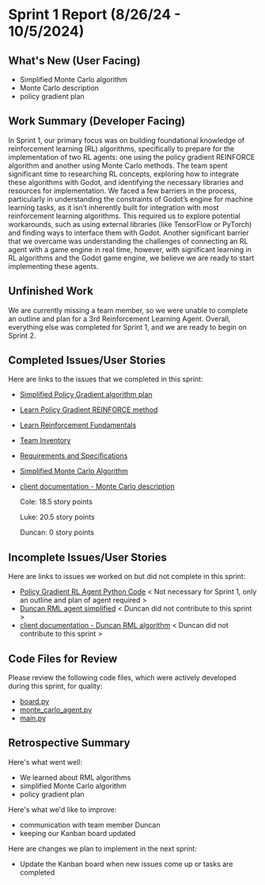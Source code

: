 # Sprint 1 Report (8/26/24 - 10/5/2024)

## What's New (User Facing)
 * Simplified Monte Carlo algorithm
 * Monte Carlo description
 * policy gradient plan

## Work Summary (Developer Facing)
In Sprint 1, our primary focus was on building foundational knowledge of reinforcement learning (RL) algorithms, specifically to prepare for the implementation of two RL agents: one using the policy gradient REINFORCE algorithm and another using Monte Carlo methods. The team spent significant time to researching RL concepts, exploring how to integrate these algorithms with Godot, and identifying the necessary libraries and resources for implementation. We faced a few barriers in the process, particularly in understanding the constraints of Godot’s engine for machine learning tasks, as it isn’t inherently built for integration with most reinforcement learning algorithms. This required us to explore potential workarounds, such as using external libraries (like TensorFlow or PyTorch) and finding ways to interface them with Godot. Another significant barrier that we overcame was understanding the challenges of connecting an RL agent with a game engine in real time, however, with significant learning in RL algorithms and the Godot game engine, we believe we are ready to start implementing these agents.

## Unfinished Work
We are currently missing a team member, so we were unable to complete an outline and plan for a 3rd Reinforcement Learning Agent. Overall, everything else was completed for Sprint 1, and we are ready to begin on Sprint 2.

## Completed Issues/User Stories
Here are links to the issues that we completed in this sprint:

 * [Simplified Policy Gradient algorithm plan](https://github.com/users/luwke1/projects/2/views/1?pane=issue&itemId=82255932)
 * [Learn Policy Gradient REINFORCE method](https://github.com/users/luwke1/projects/2/views/1?pane=issue&itemId=82238359)
 * [Learn Reinforcement Fundamentals](https://github.com/users/luwke1/projects/2/views/1?pane=issue&itemId=82238108)
 * [Team Inventory](https://github.com/users/luwke1/projects/2/views/1?pane=issue&itemId=82033740)
 * [Requirements and Specifications](https://github.com/users/luwke1/projects/2/views/1?pane=issue&itemId=82034583)
 * [Simplified Monte Carlo Algorithm](https://github.com/users/luwke1/projects/2/views/1?pane=issue&itemId=82033188)
 * [client documentation - Monte Carlo description](https://github.com/users/luwke1/projects/2/views/1?pane=issue&itemId=82261972)

   Cole: 18.5 story points
   
   Luke: 20.5 story points

   Duncan: 0 story points
 
 ## Incomplete Issues/User Stories
 Here are links to issues we worked on but did not complete in this sprint:
 
 * [Policy Gradient RL Agent Python Code](https://github.com/users/luwke1/projects/2/views/1?pane=issue&itemId=82135261) < Not necessary for Sprint 1, only an outline and plan of agent required >
 * [Duncan RML agent simplified](https://github.com/users/luwke1/projects/2/views/1?pane=issue&itemId=82033740&pane=issue&itemId=82261692) < Duncan did not contribute to this sprint >
 * [client documentation - Duncan RML algorithm](https://github.com/users/luwke1/projects/2/views/1?pane=issue&itemId=82033740&pane=issue&itemId=82262011) < Duncan did not contribute to this sprint >

## Code Files for Review
Please review the following code files, which were actively developed during this sprint, for quality:
 * [board.py](https://github.com/luwke1/godot-agents/blob/23bdbfa546baf0c8228cf789a594f8c517f1f1ce/simplified_algorithms/board.py)
 * [monte_carlo_agent.py](https://github.com/luwke1/godot-agents/blob/23bdbfa546baf0c8228cf789a594f8c517f1f1ce/simplified_algorithms/monte_carlo_agent.py)
 * [main.py](https://github.com/luwke1/godot-agents/blob/23bdbfa546baf0c8228cf789a594f8c517f1f1ce/simplified_algorithms/main.py)
 
## Retrospective Summary
Here's what went well:
  * We learned about RML algorithms
  * simplified Monte Carlo algorithm
  * policy gradient plan
 
Here's what we'd like to improve:
   * communication with team member Duncan
   * keeping our Kanban board updated
  
Here are changes we plan to implement in the next sprint:
   * Update the Kanban board when new issues come up or tasks are completed
